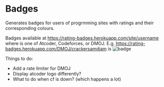 # Badges

Generates badges for users of progrmming sites with ratings and their corresponding colours.

Badges available at https://rating-badges.herokuapp.com/site/username where <site> is one of Atcoder, Codeforces, or DMOJ. E.g. https://rating-badges.herokuapp.com/DMOJ/crackersamdjam is ![badge](https://rating-badges.herokuapp.com/DMOJ/crackersamdjam)

Things to do:
- Add a rate limiter for DMOJ
- Display atcoder logo differently?
- What to do when cf is down? (which happens a lot)

